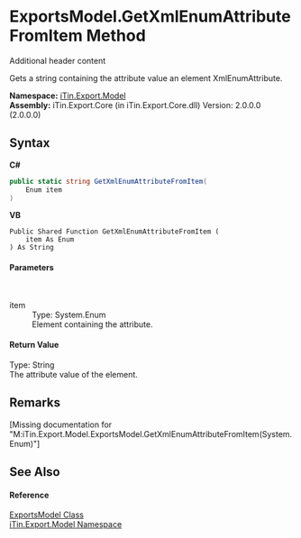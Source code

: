 # ExportsModel.GetXmlEnumAttributeFromItem Method 
Additional header content 

Gets a string containing the attribute value an element XmlEnumAttribute.

**Namespace:**&nbsp;<a href="N_iTin_Export_Model">iTin.Export.Model</a><br />**Assembly:**&nbsp;iTin.Export.Core (in iTin.Export.Core.dll) Version: 2.0.0.0 (2.0.0.0)

## Syntax

**C#**<br />
``` C#
public static string GetXmlEnumAttributeFromItem(
	Enum item
)
```

**VB**<br />
``` VB
Public Shared Function GetXmlEnumAttributeFromItem ( 
	item As Enum
) As String
```


#### Parameters
&nbsp;<dl><dt>item</dt><dd>Type: System.Enum<br />Element containing the attribute.</dd></dl>

#### Return Value
Type: String<br />The attribute value of the element.

## Remarks
\[Missing <remarks> documentation for "M:iTin.Export.Model.ExportsModel.GetXmlEnumAttributeFromItem(System.Enum)"\]

## See Also


#### Reference
<a href="T_iTin_Export_Model_ExportsModel">ExportsModel Class</a><br /><a href="N_iTin_Export_Model">iTin.Export.Model Namespace</a><br />